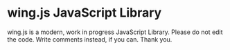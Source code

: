 # wing.js JavaScript Library
wing.js is a modern, work in progress JavaScript Library.
Please do not edit the code. Write comments instead, if you can.
Thank you.
